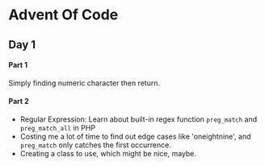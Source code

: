 # Advent Of Code

## Day 1
#### Part 1
Simply finding numeric character then return. 
#### Part 2
- Regular Expression: Learn about built-in regex function `preg_match` and `preg_match_all` in PHP  
- Costing me a lot of time to find out edge cases like 'oneightnine', and `preg_match` only catches the first occurrence.
- Creating a class to use, which might be nice, maybe.
